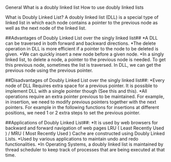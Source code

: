 General
What is a doubly linked list
How to use doubly linked lists


What is Doubly Linked List?
A doubly linked list (DLL) is a special type of linked list in which each node contains a pointer to the previous node as well as the next node of the linked list.

##Advantages of Doubly Linked List over the singly linked list##
*A DLL can be traversed in both forward and backward directions. 
*The delete operation in DLL is more efficient if a pointer to the node to be deleted is given. 
*We can quickly insert a new node before a given node. 
*In a singly linked list, to delete a node, a pointer to the previous node is needed. To get this previous node, sometimes the list is traversed. In DLL, we can get the previous node using the previous pointer. 

##Disadvantages of Doubly Linked List over the singly linked list##:
*Every node of DLL Requires extra space for a previous pointer. It is possible to implement DLL with a single pointer though (See this and this). 
*All operations require an extra pointer previous to be maintained. For example, in insertion, we need to modify previous pointers together with the next pointers. For example in the following functions for insertions at different positions, we need 1 or 2 extra steps to set the previous pointer.

##Applications of Doubly Linked List##:
*It is used by web browsers for backward and forward navigation of web pages 
LRU ( Least Recently Used ) / MRU ( Most Recently Used ) Cache are constructed using Doubly Linked Lists. 
*Used by various applications to maintain undo and redo functionalities. 
*In Operating Systems, a doubly linked list is maintained by thread scheduler to keep track of processes that are being executed at that time.

